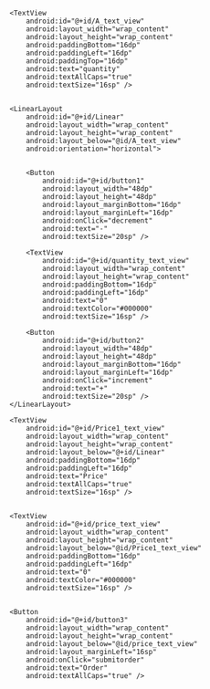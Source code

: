 <RelativeLayout xmlns:android="http://schemas.android.com/apk/res/android"
    xmlns:tools="http://schemas.android.com/tools"
    android:layout_width="match_parent"
    android:layout_height="match_parent">

    <TextView
        android:id="@+id/A_text_view"
        android:layout_width="wrap_content"
        android:layout_height="wrap_content"
        android:paddingBottom="16dp"
        android:paddingLeft="16dp"
        android:paddingTop="16dp"
        android:text="quantity"
        android:textAllCaps="true"
        android:textSize="16sp" />


    <LinearLayout
        android:id="@+id/Linear"
        android:layout_width="wrap_content"
        android:layout_height="wrap_content"
        android:layout_below="@id/A_text_view"
        android:orientation="horizontal">


        <Button
            android:id="@+id/button1"
            android:layout_width="48dp"
            android:layout_height="48dp"
            android:layout_marginBottom="16dp"
            android:layout_marginLeft="16dp"
            android:onClick="decrement"
            android:text="-"
            android:textSize="20sp" />

        <TextView
            android:id="@+id/quantity_text_view"
            android:layout_width="wrap_content"
            android:layout_height="wrap_content"
            android:paddingBottom="16dp"
            android:paddingLeft="16dp"
            android:text="0"
            android:textColor="#000000"
            android:textSize="16sp" />

        <Button
            android:id="@+id/button2"
            android:layout_width="48dp"
            android:layout_height="48dp"
            android:layout_marginBottom="16dp"
            android:layout_marginLeft="16dp"
            android:onClick="increment"
            android:text="+"
            android:textSize="20sp" />
    </LinearLayout>

    <TextView
        android:id="@+id/Price1_text_view"
        android:layout_width="wrap_content"
        android:layout_height="wrap_content"
        android:layout_below="@+id/Linear"
        android:paddingBottom="16dp"
        android:paddingLeft="16dp"
        android:text="Price"
        android:textAllCaps="true"
        android:textSize="16sp" />


    <TextView
        android:id="@+id/price_text_view"
        android:layout_width="wrap_content"
        android:layout_height="wrap_content"
        android:layout_below="@id/Price1_text_view"
        android:paddingBottom="16dp"
        android:paddingLeft="16dp"
        android:text="0"
        android:textColor="#000000"
        android:textSize="16sp" />


    <Button
        android:id="@+id/button3"
        android:layout_width="wrap_content"
        android:layout_height="wrap_content"
        android:layout_below="@id/price_text_view"
        android:layout_marginLeft="16sp"
        android:onClick="submitorder"
        android:text="Order"
        android:textAllCaps="true" />





</RelativeLayout>
